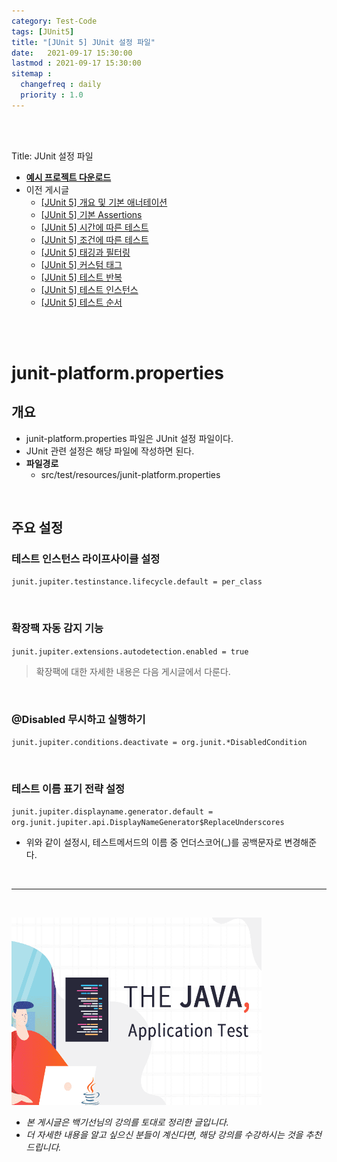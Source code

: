 ```yaml
---
category: Test-Code
tags: [JUnit5]
title: "[JUnit 5] JUnit 설정 파일"
date:   2021-09-17 15:30:00 
lastmod : 2021-09-17 15:30:00
sitemap :
  changefreq : daily
  priority : 1.0
---
```


<br/><br/>

Title: JUnit 설정 파일

- **[예시 프로젝트 다운로드](https://github.com/TaegyunWoo/Spring-Test-Code-Example)**
- 이전 게시글
    - [[JUnit 5] 개요 및 기본 애너테이션](https://taegyunwoo.github.io/test-framework/TestFramework_JUnit5_SummaryAndBasicAnnotation)
    - [[JUnit 5] 기본 Assertions](https://taegyunwoo.github.io/test-framework/TestFramework_JUnit5_BasicAssertions)
    - [[JUnit 5] 시간에 따른 테스트](https://taegyunwoo.github.io/test-framework/TestFramework_JUnit5_TimeAssertions)
    - [[JUnit 5] 조건에 따른 테스트](https://taegyunwoo.github.io/test-framework/TestFramework_JUnit5_ConditionalAssertions)
    - [[JUnit 5] 태깅과 필터링](https://taegyunwoo.github.io/test-framework/TestFramework_JUnit5_Tagging)
    - [[JUnit 5] 커스텀 태그](https://taegyunwoo.github.io/test-framework/TestFramework_JUnit5_CustomTag)
    - [[JUnit 5] 테스트 반복](https://taegyunwoo.github.io/test-framework/TestFramework_JUnit5_RepeatTest)
    - [[JUnit 5] 테스트 인스턴스](https://taegyunwoo.github.io/test-framework/TestFramework_JUnit5_TestInstance)
    - [[JUnit 5] 테스트 순서](https://taegyunwoo.github.io/test-framework/TestFramework_JUnit5_TestSequence)

<br/><br/>

# junit-platform.properties

## 개요

- junit-platform.properties 파일은 JUnit 설정 파일이다.
- JUnit 관련 설정은 해당 파일에 작성하면 된다.
- **파일경로**
    - src/test/resources/junit-platform.properties

<br/>

## 주요 설정

### 테스트 인스턴스 라이프사이클 설정

`junit.jupiter.testinstance.lifecycle.default = per_class`

<br/>

### 확장팩 자동 감지 기능

`junit.jupiter.extensions.autodetection.enabled = true`

> 확장팩에 대한 자세한 내용은 다음 게시글에서 다룬다.

<br/>

### @Disabled 무시하고 실행하기

`junit.jupiter.conditions.deactivate = org.junit.*DisabledCondition`

<br/>

### 테스트 이름 표기 전략 설정

`junit.jupiter.displayname.generator.default = org.junit.jupiter.api.DisplayNameGenerator$ReplaceUnderscores`

- 위와 같이 설정시, 테스트메서드의 이름 중 언더스코어(_)를 공백문자로 변경해준다.

<br>

---

<br>

<a href="https://inf.run/htNB"><img src="/assets/img/Inflearn_Java_Test/logo.png" width="400px" height="300px"></a>

- *본 게시글은 백기선님의 강의를 토대로 정리한 글입니다.*
- *더 자세한 내용을 알고 싶으신 분들이 계신다면, 해당 강의를 수강하시는 것을 추천드립니다.*